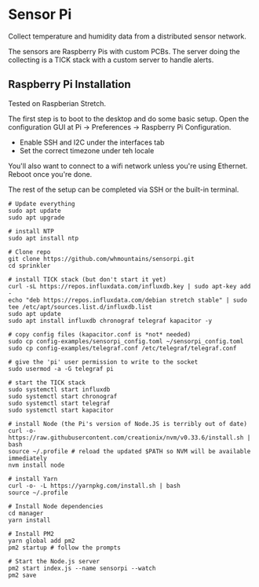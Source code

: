 # Sensor Pi

Collect temperature and humidity data from a distributed sensor network.

The sensors are Raspberry Pis with custom PCBs. The server doing the collecting
is a TICK stack with a custom server to handle alerts.

## Raspberry Pi Installation

Tested on Raspberian Stretch.

The first step is to boot to the desktop and do some basic setup. Open the configuration GUI at Pi -> Preferences -> Raspberry Pi Configuration.

* Enable SSH and I2C under the interfaces tab
* Set the correct timezone under teh locale

You'll also want to connect to a wifi network unless you're using Ethernet. Reboot once you're done.

The rest of the setup can be completed via SSH or the built-in terminal.

```shell
# Update everything
sudo apt update
sudo apt upgrade

# install NTP
sudo apt install ntp

# Clone repo
git clone https://github.com/whmountains/sensorpi.git
cd sprinkler

# install TICK stack (but don't start it yet)
curl -sL https://repos.influxdata.com/influxdb.key | sudo apt-key add -
echo "deb https://repos.influxdata.com/debian stretch stable" | sudo tee /etc/apt/sources.list.d/influxdb.list
sudo apt update
sudo apt install influxdb chronograf telegraf kapacitor -y

# copy config files (kapacitor.conf is *not* needed)
sudo cp config-examples/sensorpi_config.toml ~/sensorpi_config.toml
sudo cp config-examples/telegraf.conf /etc/telegraf/telegraf.conf

# give the 'pi' user permission to write to the socket
sudo usermod -a -G telegraf pi

# start the TICK stack
sudo systemctl start influxdb
sudo systemctl start chronograf
sudo systemctl start telegraf
sudo systemctl start kapacitor

# install Node (the Pi's version of Node.JS is terribly out of date)
curl -o- https://raw.githubusercontent.com/creationix/nvm/v0.33.6/install.sh | bash
source ~/.profile # reload the updated $PATH so NVM will be available immediately
nvm install node

# install Yarn
curl -o- -L https://yarnpkg.com/install.sh | bash
source ~/.profile

# Install Node dependencies
cd manager
yarn install

# Install PM2
yarn global add pm2
pm2 startup # follow the prompts

# Start the Node.js server
pm2 start index.js --name sensorpi --watch
pm2 save
```
